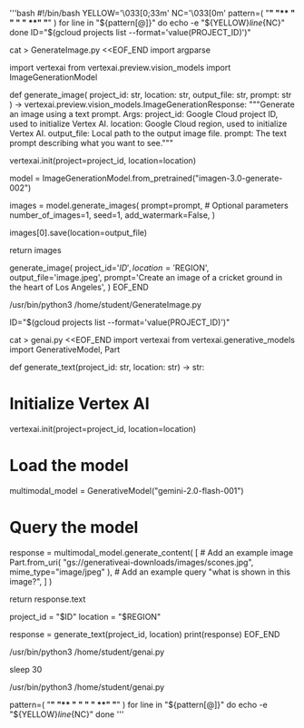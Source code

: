 '''bash
#!/bin/bash
YELLOW='\033[0;33m'
NC='\033[0m' 
pattern=(
"**********************************************************"
"**                                                       **"
"**                                                       **"
"**                                                      **"
"**********************************************************"
)
for line in "${pattern[@]}"
do
    echo -e "${YELLOW}${line}${NC}"
done
ID="$(gcloud projects list --format='value(PROJECT_ID)')"

cat > GenerateImage.py <<EOF_END
import argparse

import vertexai
from vertexai.preview.vision_models import ImageGenerationModel

def generate_image(
  project_id: str, location: str, output_file: str, prompt: str
) -> vertexai.preview.vision_models.ImageGenerationResponse:
  """Generate an image using a text prompt.
  Args:
    project_id: Google Cloud project ID, used to initialize Vertex AI.
    location: Google Cloud region, used to initialize Vertex AI.
    output_file: Local path to the output image file.
    prompt: The text prompt describing what you want to see."""

  vertexai.init(project=project_id, location=location)

  model = ImageGenerationModel.from_pretrained("imagen-3.0-generate-002")

  images = model.generate_images(
    prompt=prompt,
    # Optional parameters
    number_of_images=1,
    seed=1,
    add_watermark=False,
  )

  images[0].save(location=output_file)

  return images

generate_image(
  project_id='$ID',
  location='$REGION',
  output_file='image.jpeg',
  prompt='Create an image of a cricket ground in the heart of Los Angeles',
)
EOF_END

/usr/bin/python3 /home/student/GenerateImage.py

ID="$(gcloud projects list --format='value(PROJECT_ID)')"

cat > genai.py <<EOF_END
import vertexai
from vertexai.generative_models import GenerativeModel, Part

def generate_text(project_id: str, location: str) -> str:
  # Initialize Vertex AI
  vertexai.init(project=project_id, location=location)
  # Load the model
  multimodal_model = GenerativeModel("gemini-2.0-flash-001")
  # Query the model
  response = multimodal_model.generate_content(
    [
      # Add an example image
      Part.from_uri(
        "gs://generativeai-downloads/images/scones.jpg", mime_type="image/jpeg"
      ),
      # Add an example query
      "what is shown in this image?",
    ]
  )

  return response.text

project_id = "$ID"
location = "$REGION"

response = generate_text(project_id, location)
print(response)
EOF_END

/usr/bin/python3 /home/student/genai.py

sleep 30

/usr/bin/python3 /home/student/genai.py

pattern=(
"**********************************************************"
"**                                                      **"
"**                                                      **"
"**                                                      **"
"**********************************************************"
)
for line in "${pattern[@]}"
do
    echo -e "${YELLOW}${line}${NC}"
done
'''
